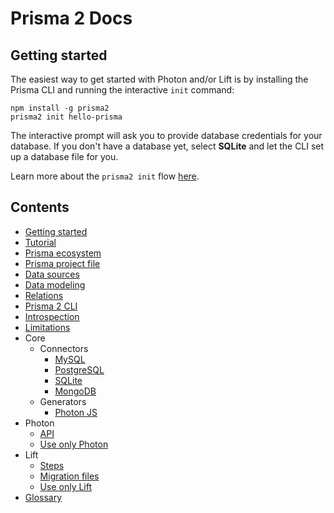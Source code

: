 # Prisma 2 Docs

## Getting started

The easiest way to get started with Photon and/or Lift is by installing the Prisma CLI and running the interactive `init` command:

```
npm install -g prisma2
prisma2 init hello-prisma
```

The interactive prompt will ask you to provide database credentials for your database. If you don't have a database yet, select **SQLite** and let the CLI set up a database file for you.

Learn more about the `prisma2 init` flow [here](./getting-started.md).

## Contents

- [Getting started](./getting-started.md)
- [Tutorial](./tutorial.md)
- [Prisma ecosystem](./prisma-ecosystem.md)
- [Prisma project file](./prisma-project-file.md)
- [Data sources](./data-sources.md)
- [Data modeling](./data-modeling.md)
- [Relations](./relations.md)
- [Prisma 2 CLI](./prisma-2-cli)
- [Introspection](./introspection.md)
- [Limitations](./limitations.md)
- Core
  - Connectors
    - [MySQL](./core/connectors/mysql.md)
    - [PostgreSQL](./core/connectors/postgres.md)
    - [SQLite](./core/connectors/sqlite.md)
    - [MongoDB](./core/connectors/mongo.md)
  - Generators
    - [Photon JS](./core/generators/photon-js.md)
- Photon
  - [API](./photon/api.md)
  - [Use only Photon](./photon/use-only-photon.md)
- Lift
  - [Steps](./lift/steps.md)
  - [Migration files](./lift/migration-files.md)
  - [Use only Lift](./lift/use-only-lift.md)
- [Glossary](./glossary.md)
